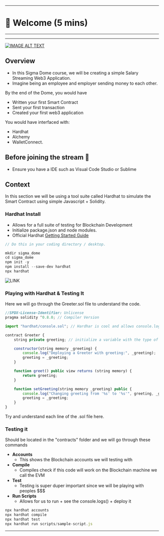 
---
# 👋 Welcome (5 mins)
---

----

[![IMAGE ALT TEXT](https://cdn.loom.com/sessions/thumbnails/4b8c7a4d3a2349ddb00b5d9754239093-with-play.gif
)](https://www.loom.com/embed/4b8c7a4d3a2349ddb00b5d9754239093?hide_owner=true&hide_share=true&hide_title=true&hideEmbedTopBar=true
 "Video Title")

## Overview
- In this Sigma Dome course, we will be creating a simple Salary Streaming Web3 Application. 
- Imagine being an employee and employer sending money to each other. 

By the end of the Dome, you would have 
- Written your first Smart Contract
- Sent your first transaction
- Created your first web3 application

You would have interfaced with:
- Hardhat
- Alchemy
- WalletConnect. 

## Before joining the stream 🚨
- Ensure you have a IDE such as Visual Code Studio or Sublime

## Context

In this section we will be using a tool suite called Hardhat to simulate the Smart Contract using simple Javascript + Solidity.

### Hardhat Install

- Allows for a full suite of testing for Blockchain Development
- Initialize package.json and node modules.
- Official Hardhat [Getting Started Guide](https://hardhat.org/getting-started/)

```jsx
// Do this in your coding directory / desktop.

mkdir sigma_dome
cd sigma_dome
npm init -y
npm install --save-dev hardhat
npx hardhat
```

![LINK](https://s3-us-west-2.amazonaws.com/secure.notion-static.com/56186afc-a41d-4d06-9e3f-64ba7f661eca/Untitled.png)

### Playing with Hardhat & Testing It

Here we will go through the Greeter.sol file to understand the code.

```jsx
//SPDX-License-Identifier: Unlicense
pragma solidity ^0.8.0; // Compiler Version

import "hardhat/console.sol"; // Hardhar is cool and allows console.logs()

contract Greeter {
    string private greeting; // initialize a variable with the type of string

    constructor(string memory _greeting) {
        console.log("Deploying a Greeter with greeting:", _greeting);
        greeting = _greeting;
    }

    function greet() public view returns (string memory) {
        return greeting;
    }

    function setGreeting(string memory _greeting) public {
        console.log("Changing greeting from '%s' to '%s'", greeting, _greeting);
        greeting = _greeting;
    }
}
```

Try and understand each line of the .sol file here.

### Testing it

Should be located in the "contracts" folder and we will go through these commands

- **Accounts**
  - This shows the Blockchain accounts we will testing with
- **Compile**
  - Compiles check if this code will work on the Blockchain machine we call the EVM
- **Test**
  - Testing is super duper important since we will be playing with peoples \$\$\$
- **Run Scripts**
  - Allows for us to run + see the console.logs() + deploy it

```jsx
npx hardhat accounts
npx hardhat compile
npx hardhat test
npx hardhat run scripts/sample-script.js
```

---
